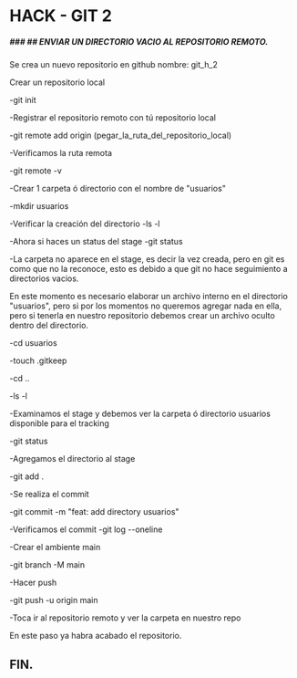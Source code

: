 # HACK - GIT 2 

##### ### ## ENVIAR UN DIRECTORIO VACIO AL REPOSITORIO REMOTO.

Se crea un nuevo repositorio en github nombre: git_h_2

Crear un repositorio local

-git init

-Registrar el repositorio remoto con tú repositorio local

-git remote add origin (pegar_la_ruta_del_repositorio_local)

-Verificamos la ruta remota

-git remote -v

-Crear 1 carpeta ó directorio con el nombre de "usuarios"

-mkdir usuarios

-Verificar la creación del directorio
-ls -l

-Ahora si haces un status del stage
-git status

-La carpeta no aparece en el stage, es decir la vez creada, pero en git es como que no la reconoce, esto es debido a que git no hace seguimiento a directorios vacios.

En este momento es necesario elaborar un archivo interno en el directorio "usuarios", pero si por los momentos no queremos agregar nada en ella, pero si tenerla en nuestro repositorio debemos crear un archivo oculto dentro del directorio.

-cd usuarios

-touch .gitkeep

-cd ..

-ls -l

-Examinamos el stage y debemos ver la carpeta ó directorio usuarios disponible para el tracking

-git status

-Agregamos el directorio al stage

-git add .

-Se realiza el commit

-git commit -m "feat: add directory usuarios"

-Verificamos el commit
-git log --oneline

-Crear el ambiente main

-git branch -M main

-Hacer push

-git push -u origin main

-Toca ir al repositorio remoto y ver la carpeta en nuestro repo

En este paso ya habra acabado el repositorio.


##  FIN.



